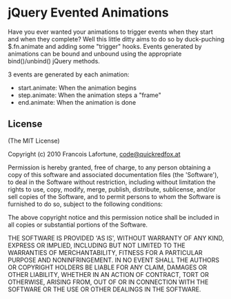 
# jQuery Evented Animations

Have you ever wanted your animations to trigger events when they start and when they complete? Well this
little ditty aims to do so by duck-puching $.fn.animate and adding some "trigger" hooks. Events generated by animations
can be bound and unbound using the appropriate bind()/unbind() jQuery methods. 

3 events are generated by each animation:

  * start.animate: When the animation begins 
  * step.animate: When the animation steps a "frame"
  * end.animate: When the animation is done

## License 

(The MIT License)

Copyright (c) 2010 Francois Lafortune, code@quickredfox.at

Permission is hereby granted, free of charge, to any person obtaining
a copy of this software and associated documentation files (the
'Software'), to deal in the Software without restriction, including
without limitation the rights to use, copy, modify, merge, publish,
distribute, sublicense, and/or sell copies of the Software, and to
permit persons to whom the Software is furnished to do so, subject to
the following conditions:

The above copyright notice and this permission notice shall be
included in all copies or substantial portions of the Software.

THE SOFTWARE IS PROVIDED 'AS IS', WITHOUT WARRANTY OF ANY KIND,
EXPRESS OR IMPLIED, INCLUDING BUT NOT LIMITED TO THE WARRANTIES OF
MERCHANTABILITY, FITNESS FOR A PARTICULAR PURPOSE AND NONINFRINGEMENT.
IN NO EVENT SHALL THE AUTHORS OR COPYRIGHT HOLDERS BE LIABLE FOR ANY
CLAIM, DAMAGES OR OTHER LIABILITY, WHETHER IN AN ACTION OF CONTRACT,
TORT OR OTHERWISE, ARISING FROM, OUT OF OR IN CONNECTION WITH THE
SOFTWARE OR THE USE OR OTHER DEALINGS IN THE SOFTWARE.